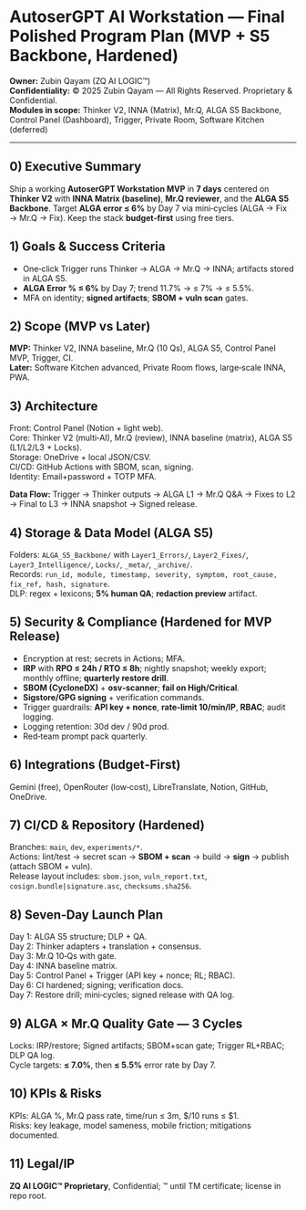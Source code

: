 # AutoserGPT AI Workstation — Final Polished Program Plan (MVP + S5 Backbone, Hardened)

**Owner:** Zubin Qayam (ZQ AI LOGIC™)  
**Confidentiality:** © 2025 Zubin Qayam — All Rights Reserved. Proprietary & Confidential.  
**Modules in scope:** Thinker V2, INNA (Matrix), Mr.Q, ALGA S5 Backbone, Control Panel (Dashboard), Trigger, Private Room, Software Kitchen (deferred)

---

## 0) Executive Summary
Ship a working **AutoserGPT Workstation MVP** in **7 days** centered on **Thinker V2** with **INNA Matrix (baseline)**, **Mr.Q reviewer**, and the **ALGA S5 Backbone**. Target **ALGA error ≤ 6%** by Day 7 via mini‑cycles (ALGA → Fix → Mr.Q → Fix). Keep the stack **budget‑first** using free tiers.

## 1) Goals & Success Criteria
- One‑click Trigger runs Thinker → ALGA → Mr.Q → INNA; artifacts stored in ALGA S5.
- **ALGA Error % ≤ 6%** by Day 7; trend 11.7% → ≤ 7% → ≤ 5.5%.
- MFA on identity; **signed artifacts**; **SBOM + vuln scan** gates.

## 2) Scope (MVP vs Later)
**MVP:** Thinker V2, INNA baseline, Mr.Q (10 Qs), ALGA S5, Control Panel MVP, Trigger, CI.  
**Later:** Software Kitchen advanced, Private Room flows, large‑scale INNA, PWA.

## 3) Architecture
Front: Control Panel (Notion + light web).  
Core: Thinker V2 (multi‑AI), Mr.Q (review), INNA baseline (matrix), ALGA S5 (L1/L2/L3 + Locks).  
Storage: OneDrive + local JSON/CSV.  
CI/CD: GitHub Actions with SBOM, scan, signing.  
Identity: Email+password + TOTP MFA.

**Data Flow:** Trigger → Thinker outputs → ALGA L1 → Mr.Q Q&A → Fixes to L2 → Final to L3 → INNA snapshot → Signed release.

## 4) Storage & Data Model (ALGA S5)
Folders: `ALGA_S5_Backbone/` with `Layer1_Errors/`, `Layer2_Fixes/`, `Layer3_Intelligence/`, `Locks/`, `_meta/`, `_archive/`.  
Records: `run_id, module, timestamp, severity, symptom, root_cause, fix_ref, hash, signature`.  
DLP: regex + lexicons; **5% human QA**; **redaction preview** artifact.

## 5) Security & Compliance (Hardened for MVP Release)
- Encryption at rest; secrets in Actions; MFA.  
- **IRP** with **RPO ≤ 24h / RTO ≤ 8h**; nightly snapshot; weekly export; monthly offline; **quarterly restore drill**.  
- **SBOM (CycloneDX)** + **osv‑scanner**; **fail on High/Critical**.  
- **Sigstore/GPG signing** + verification commands.  
- Trigger guardrails: **API key + nonce**, **rate‑limit 10/min/IP**, **RBAC**; audit logging.  
- Logging retention: 30d dev / 90d prod.  
- Red‑team prompt pack quarterly.

## 6) Integrations (Budget‑First)
Gemini (free), OpenRouter (low‑cost), LibreTranslate, Notion, GitHub, OneDrive.

## 7) CI/CD & Repository (Hardened)
Branches: `main`, `dev`, `experiments/*`.  
Actions: lint/test → secret scan → **SBOM + scan** → build → **sign** → publish (attach SBOM + vuln).  
Release layout includes: `sbom.json`, `vuln_report.txt`, `cosign.bundle|signature.asc`, `checksums.sha256`.

## 8) Seven‑Day Launch Plan
Day 1: ALGA S5 structure; DLP + QA.  
Day 2: Thinker adapters + translation + consensus.  
Day 3: Mr.Q 10‑Qs with gate.  
Day 4: INNA baseline matrix.  
Day 5: Control Panel + Trigger (API key + nonce; RL; RBAC).  
Day 6: CI hardened; signing; verification docs.  
Day 7: Restore drill; mini‑cycles; signed release with QA log.

## 9) ALGA × Mr.Q Quality Gate — 3 Cycles
Locks: IRP/restore; Signed artifacts; SBOM+scan gate; Trigger RL+RBAC; DLP QA log.  
Cycle targets: **≤ 7.0%**, then **≤ 5.5%** error rate by Day 7.

## 10) KPIs & Risks
KPIs: ALGA %, Mr.Q pass rate, time/run ≤ 3m, $/10 runs ≤ $1.  
Risks: key leakage, model sameness, mobile friction; mitigations documented.

## 11) Legal/IP
**ZQ AI LOGIC™ Proprietary**, Confidential; ™ until TM certificate; license in repo root.
